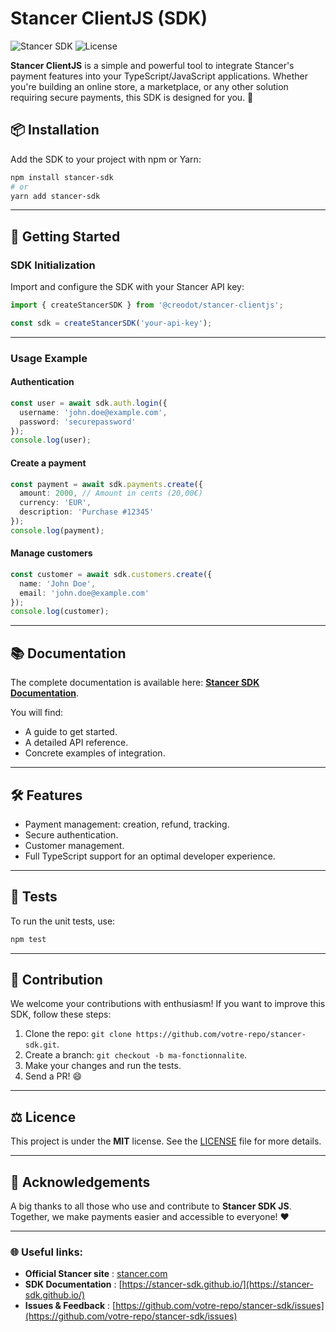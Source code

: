 # Stancer ClientJS (SDK)

![Stancer SDK](https://img.shields.io/badge/TypeScript-100%25-blue.svg) ![License](https://img.shields.io/badge/license-MIT-green.svg)

**Stancer ClientJS** is a simple and powerful tool to integrate Stancer's payment features into your TypeScript/JavaScript applications. Whether you're building an online store, a marketplace, or any other solution requiring secure payments, this SDK is designed for you. 🚀

## 📦 Installation

Add the SDK to your project with npm or Yarn:

```bash
npm install stancer-sdk
# or
yarn add stancer-sdk
```

---

## 🚀 Getting Started

### SDK Initialization

Import and configure the SDK with your Stancer API key:

```typescript
import { createStancerSDK } from '@creodot/stancer-clientjs';

const sdk = createStancerSDK('your-api-key');
```

---

### Usage Example

#### Authentication

```typescript
const user = await sdk.auth.login({
  username: 'john.doe@example.com',
  password: 'securepassword'
});
console.log(user);
```

#### Create a payment

```typescript
const payment = await sdk.payments.create({
  amount: 2000, // Amount in cents (20,00€)
  currency: 'EUR',
  description: 'Purchase #12345'
});
console.log(payment);
```

#### Manage customers

```typescript
const customer = await sdk.customers.create({
  name: 'John Doe',
  email: 'john.doe@example.com'
});
console.log(customer);
```

---

## 📚 Documentation

The complete documentation is available here: **[Stancer SDK Documentation](https://stancer-sdk.github.io/)**.

You will find:
- A guide to get started.
- A detailed API reference.
- Concrete examples of integration.

---

## 🛠️ Features

- Payment management: creation, refund, tracking.
- Secure authentication.
- Customer management.
- Full TypeScript support for an optimal developer experience.

---

## 🧪 Tests

To run the unit tests, use:

```bash
npm test
```

---

## 🤝 Contribution

We welcome your contributions with enthusiasm! If you want to improve this SDK, follow these steps:
1. Clone the repo: `git clone https://github.com/votre-repo/stancer-sdk.git`.
2. Create a branch: `git checkout -b ma-fonctionnalite`.
3. Make your changes and run the tests.
4. Send a PR! 😄

---

## ⚖️ Licence

This project is under the **MIT** license. See the [LICENSE](LICENSE) file for more details.

---

## 🌟 Acknowledgements

A big thanks to all those who use and contribute to **Stancer SDK JS**. Together, we make payments easier and accessible to everyone! ❤️

---

### 🌐 Useful links:
- **Official Stancer site** : [stancer.com](https://www.stancer.com)
- **SDK Documentation** : [https://stancer-sdk.github.io/](https://stancer-sdk.github.io/)
- **Issues & Feedback** : [https://github.com/votre-repo/stancer-sdk/issues](https://github.com/votre-repo/stancer-sdk/issues)
